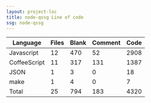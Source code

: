 ```yaml
---
layout: project-loc
title: node-qssg Line of code
ssg: node-qssg
---
```

<div class="table-responsive">
<table class="table">
<thead><tr>
<th>Language</th>
<th>Files</th>
<th>Blank</th>
<th>Comment</th>
<th>Code</th>
</tr></thead><tbody>
<tr><td>Javascript</td><td> 12</td><td> 470</td><td> 52</td><td> 2908</td></tr>
<tr><td>CoffeeScript</td><td> 11</td><td> 317</td><td> 131</td><td> 1387</td></tr>
<tr><td>JSON</td><td> 1</td><td> 3</td><td> 0</td><td> 18</td></tr>
<tr><td>make</td><td> 1</td><td> 4</td><td> 0</td><td> 7</td></tr>
<tr><td>Total</td><td>25</td><td>794</td><td>183</td><td>4320</td></tr>
</tbody></table></div>
